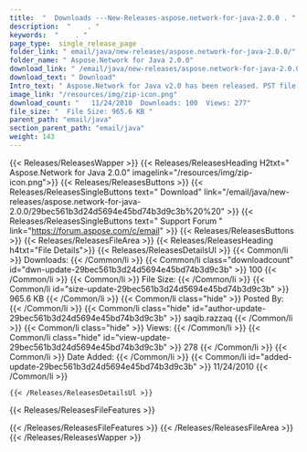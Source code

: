 ```yaml
---
title:  "  Downloads ---New-Releases-aspose.network-for-java-2.0.0 . " 
description:  "    . " 
keywords:  "    . " 
page_type:  single_release_page
folder_link: " email/java/new-releases/aspose.network-for-java-2.0.0/"
folder_name: " Aspose.Network for Java 2.0.0"
download_link: " /email/java/new-releases/aspose.network-for-java-2.0.0/29bec561b3d24d5694e45bd74b3d9c3b"
download_text: " Download"
Intro_text: " Aspose.Network for Java v2.0 has been released. PST file format is now supported..."
image_link: "/resources/img/zip-icon.png"
download_count: "   11/24/2010  Downloads: 100  Views: 277"
file_size: "  File Size: 965.6 KB "
parent_path: "email/java"
section_parent_path: "email/java"
weight: 143 
---
```


{{< Releases/ReleasesWapper >}}
  {{< Releases/ReleasesHeading H2txt=" Aspose.Network for Java 2.0.0" imagelink="/resources/img/zip-icon.png">}}
  {{< Releases/ReleasesButtons >}}
    {{< Releases/ReleasesSingleButtons text=" Download" link="/email/java/new-releases/aspose.network-for-java-2.0.0/29bec561b3d24d5694e45bd74b3d9c3b%20%20" >}}
    {{< Releases/ReleasesSingleButtons text=" Support Forum " link="https://forum.aspose.com/c/email" >}}
  {{< Releases/ReleasesButtons >}}
  {{< Releases/ReleasesFileArea >}}
    {{< Releases/ReleasesHeading h4txt="File Details">}}
    {{< Releases/ReleasesDetailsUl >}}
            {{< Common/li  >}} Downloads: {{< /Common/li >}} 
      {{< Common/li class="downloadcount" id="dwn-update-29bec561b3d24d5694e45bd74b3d9c3b" >}} 100 {{< /Common/li >}} 
      {{< Common/li  >}} File Size: {{< /Common/li >}} 
      {{< Common/li id="size-update-29bec561b3d24d5694e45bd74b3d9c3b" >}} 965.6 KB {{< /Common/li >}} 
      {{< Common/li  class="hide" >}} Posted By: {{< /Common/li >}} 
      {{< Common/li class="hide" id="author-update-29bec561b3d24d5694e45bd74b3d9c3b" >}} saqib.razzaq {{< /Common/li >}} 
      {{< Common/li class="hide"  >}} Views: {{< /Common/li >}} 
      {{< Common/li class="hide" id="view-update-29bec561b3d24d5694e45bd74b3d9c3b" >}} 278 {{< /Common/li >}} 
      {{< Common/li  >}} Date Added: {{< /Common/li >}} 
      {{< Common/li id="added-update-29bec561b3d24d5694e45bd74b3d9c3b" >}} 11/24/2010 {{< /Common/li >}} 

    {{< /Releases/ReleasesDetailsUl >}}

  {{< Releases/ReleasesFileFeatures >}}
      
  {{< /Releases/ReleasesFileFeatures >}}
 {{< /Releases/ReleasesFileArea >}}
{{< /Releases/ReleasesWapper >}}


